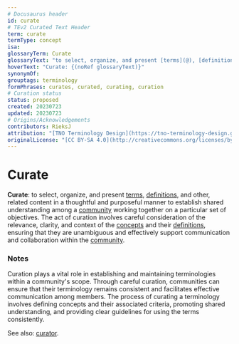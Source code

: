 ```yaml
---
# Docusaurus header
id: curate
# TEv2 Curated Text Header
term: curate
termType: concept
isa:
glossaryTerm: Curate
glossaryText: "to select, organize, and present [terms](@), [definitions](@), and other, related content in a thoughtful and purposeful manner to establish shared understanding among a [community](@) working together on a particular set of objectives."
hoverText: "Curate: {(noRef glossaryText)}"
synonymOf:
grouptags: terminology
formPhrases: curates, curated, curating, curation
# Curation status
status: proposed
created: 20230723
updated: 20230723
# Origins/Acknowledgements
contributors: RieksJ
attribution: "[TNO Terminology Design](https://tno-terminology-design.github.io/tev2-specifications/docs/tev2)"
originalLicense: "[CC BY-SA 4.0](http://creativecommons.org/licenses/by-sa/4.0/?ref=chooser-v1)"
---
```


# Curate

**Curate**: to select, organize, and present [terms](@), [definitions](@), and other, related content in a thoughtful and purposeful manner to establish shared understanding among a [community](@) working together on a particular set of objectives. The act of curation involves careful consideration of the relevance, clarity, and context of the [concepts](@) and their [definitions](@), ensuring that they are unambiguous and effectively support communication and collaboration within the [community](@).

### Notes

Curation plays a vital role in establishing and maintaining terminologies within a community's scope. Through careful curation, communities can ensure that their terminology remains consistent and facilitates effective communication among members. The process of curating a terminology involves defining concepts and their associated criteria, promoting shared understanding, and providing clear guidelines for using the terms consistently.

See also: [curator](@).